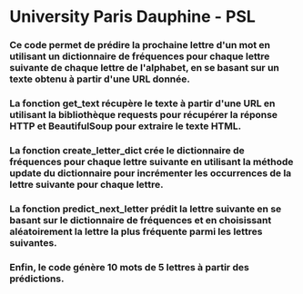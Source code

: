# University Paris Dauphine - PSL

### Ce code permet de prédire la prochaine lettre d'un mot en utilisant un dictionnaire de fréquences pour chaque lettre suivante de chaque lettre de l'alphabet, en se basant sur un texte obtenu à partir d'une URL donnée.
### La fonction get_text récupère le texte à partir d'une URL en utilisant la bibliothèque requests pour récupérer la réponse HTTP et BeautifulSoup pour extraire le texte HTML.
### La fonction create_letter_dict crée le dictionnaire de fréquences pour chaque lettre suivante en utilisant la méthode update du dictionnaire pour incrémenter les occurrences de la lettre suivante pour chaque lettre.
### La fonction predict_next_letter prédit la lettre suivante en se basant sur le dictionnaire de fréquences et en choisissant aléatoirement la lettre la plus fréquente parmi les lettres suivantes.
### Enfin, le code génère 10 mots de 5 lettres à partir des prédictions.
